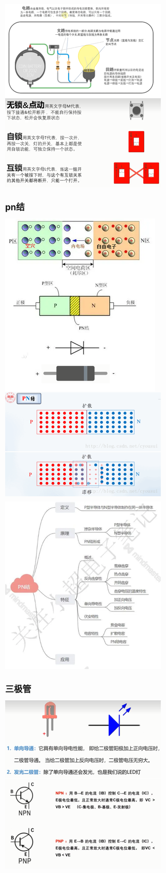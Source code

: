 ![](../photo/Pasted%20image%2020221115144224.png)
![](../photo/Pasted%20image%2020221115145355.png)
# pn结

![](../photo/Pasted%20image%2020221115153708.png)
![](../photo/Pasted%20image%2020221115160222.png)
![](../photo/Pasted%20image%2020221115160257.png)

![](../photo/Pasted%20image%2020221115153916.png)
# 三极管
![](../photo/Pasted%20image%2020221115150007.png)
![](../photo/Pasted%20image%2020221115150138.png)
